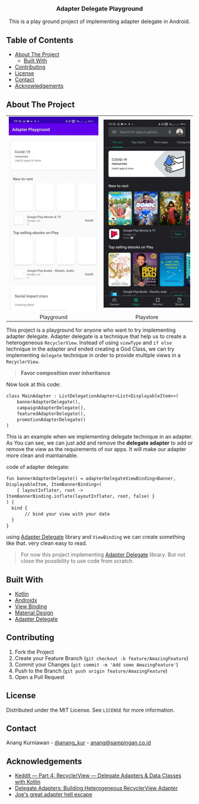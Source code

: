 
<!--
*** Thanks for checking out this README Template. If you have a suggestion that would
*** make this better, please fork the repo and create a pull request or simply open
*** an issue with the tag "enhancement".
*** Thanks again! Now go create something AMAZING! :D
-->





<!-- PROJECT SHIELDS -->
<!--
*** I'm using markdown "reference style" links for readability.
*** Reference links are enclosed in brackets [ ] instead of parentheses ( ).
*** See the bottom of this document for the declaration of the reference variables
*** for contributors-url, forks-url, etc. This is an optional, concise syntax you may use.
*** https://www.markdownguide.org/basic-syntax/#reference-style-links
-->

<!-- PROJECT LOGO -->
<br />
<p align="center">
  <h3 align="center">Adapter Delegate Playground</h3>

  <p align="center">
    This is a play ground project of implementing adapter delegate in Android.
  </p>
</p>



<!-- TABLE OF CONTENTS -->
## Table of Contents

* [About The Project](#about-the-project)
  * [Built With](#built-with)
* [Contributing](#contributing)
* [License](#license)
* [Contact](#contact)
* [Acknowledgements](#acknowledgements)



<!-- ABOUT THE PROJECT -->
## About The Project

<table>
  <tr>
    <td><img src="app/src/main/res/drawable/ss_playground.png" alt="Playground"></td>
    <td><img src="app/src/main/res/drawable/ss_playstore.png" alt="Playstore"></td>
  </tr>
  <tr>
    <td align="center">Playground</td>
    <td align="center">Playstore</td>
  </tr>
 </table>

This project is a playground for anyone who want to try implementing adapter delegate.  Adapter delegate is a technique that help us to create a heterogeneous `RecyclerView`. Instead of using `viewType` and `if else` technique in the adapter and ended creating a God Class, we can try implementing `delegate` technique in order to provide multiple views in a `RecyclerView`. 

>**Favor composition over inheritance**

Now look at this code:

```
class MainAdapter : ListDelegationAdapter<List<DisplayableItem>>(  
    bannerAdapterDelegate(),  
    campaignAdapterDelegate(),  
    featuredAdapterDelegate(),  
    promotionAdapterDelegate()  
)
```

This is an example when we implementing delegate technique in an adapter. As You can see, we can just add and remove the **delegate adapter** to add or remove the view as the requirements of our apps. It will make our adapter more clean and maintainable.

code of adapter delegate:

```
fun bannerAdapterDelegate() = adapterDelegateViewBinding<Banner, DisplayableItem, ItemBannerBinding>(  
    { layoutInflater, root -> ItemBannerBinding.inflate(layoutInflater, root, false) }  
) {  
  bind {  
       // bind your view with your data  
  }  
}
```
using [Adapter Delegate](https://github.com/sockeqwe/AdapterDelegates) library and `ViewBinding` we can create something like that. very clean easy to read. 

>For now this project implementing [Adapter Delegate](https://github.com/sockeqwe/AdapterDelegates) library. But not close the possibility to use code from scratch.

## Built With
* [Kotlin](https://kotlinlang.org/)
* [Androidx](https://developer.android.com/jetpack/androidx)
* [View Binding](https://developer.android.com/topic/libraries/view-binding)
* [Material Design](https://material.io/design/)
* [Adapter Delegate](https://github.com/sockeqwe/AdapterDelegates)

<!-- CONTRIBUTING -->
## Contributing

1. Fork the Project
2. Create your Feature Branch (`git checkout -b feature/AmazingFeature`)
3. Commit your Changes (`git commit -m 'Add some AmazingFeature'`)
4. Push to the Branch (`git push origin feature/AmazingFeature`)
5. Open a Pull Request



<!-- LICENSE -->
## License

Distributed under the MIT License. See `LICENSE` for more information.



<!-- CONTACT -->
## Contact

Anang Kurniawan - [@anang_kur](https://twitter.com/anang_kur) - anang@sampingan.co.id



<!-- ACKNOWLEDGEMENTS -->
## Acknowledgements
* [Keddit — Part 4: RecyclerView — Delegate Adapters & Data Classes with Kotlin](https://android.jlelse.eu/keddit-part-4-recyclerview-delegate-adapters-data-classes-with-kotlin-9248f44327f7)
* [Delegate Adapters: Building Heterogeneous RecyclerView Adapter](https://medium.com/@seidalins/delegate-adapters-building-heterogeneous-recyclerviewadapter-877cb7d3c6c0)
* [Joe's great adapter hell escape](http://hannesdorfmann.com/android/adapter-delegates)

<!-- MARKDOWN LINKS & IMAGES -->
<!-- https://www.markdownguide.org/basic-syntax/#reference-style-links -->
[contributors-shield]: https://img.shields.io/github/contributors/othneildrew/Best-README-Template.svg?style=flat-square
[contributors-url]: https://github.com/othneildrew/Best-README-Template/graphs/contributors
[forks-shield]: https://img.shields.io/github/forks/othneildrew/Best-README-Template.svg?style=flat-square
[forks-url]: https://github.com/othneildrew/Best-README-Template/network/members
[stars-shield]: https://img.shields.io/github/stars/othneildrew/Best-README-Template.svg?style=flat-square
[stars-url]: https://github.com/othneildrew/Best-README-Template/stargazers
[issues-shield]: https://img.shields.io/github/issues/othneildrew/Best-README-Template.svg?style=flat-square
[issues-url]: https://github.com/othneildrew/Best-README-Template/issues
[license-shield]: https://img.shields.io/github/license/othneildrew/Best-README-Template.svg?style=flat-square
[license-url]: https://github.com/othneildrew/Best-README-Template/blob/master/LICENSE.txt
[linkedin-shield]: https://img.shields.io/badge/-LinkedIn-black.svg?style=flat-square&logo=linkedin&colorB=555
[linkedin-url]: https://linkedin.com/in/othneildrew
